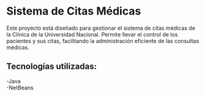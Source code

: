 
# Sistema de Citas Médicas

Este proyecto está diseñado para gestionar el sistema de citas médicas de la Clínica de la Universidad Nacional. Permite llevar el control de los pacientes y sus citas, facilitando la administración eficiente de las consultas médicas.

## Tecnologías utilizadas:

-Java  
-NetBeans
